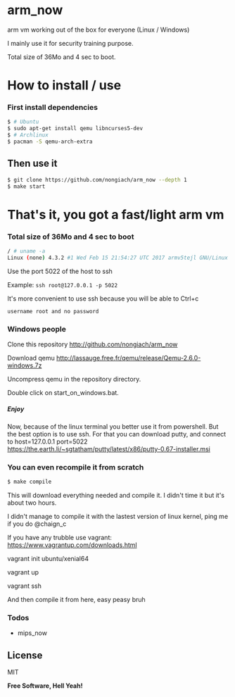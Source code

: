 # arm_now
arm vm working out of the box for everyone (Linux / Windows)

I mainly use it for security training purpose.

Total size of 36Mo and 4 sec to boot.

# How to install / use
### First install dependencies
```sh
$ # Ubuntu
$ sudo apt-get install qemu libncurses5-dev
$ # Archlinux
$ pacman -S qemu-arch-extra
```
## Then use it
```sh
$ git clone https://github.com/nongiach/arm_now --depth 1
$ make start
```
# That's it, you got a fast/light arm vm
### Total size of 36Mo and 4 sec to boot
```sh
/ # uname -a
Linux (none) 4.3.2 #1 Wed Feb 15 21:54:27 UTC 2017 armv5tejl GNU/Linux
```

Use the port 5022 of the host to ssh

Example: ```ssh root@127.0.0.1 -p 5022```

It's more convenient to use ssh because you will be able to Ctrl+c

```username root and no password```
### Windows people
Clone this repository http://github.com/nongiach/arm_now

Download qemu http://lassauge.free.fr/qemu/release/Qemu-2.6.0-windows.7z

Uncompress qemu in the repository directory.

Double click on start_on_windows.bat.
##### Enjoy
Now, because of the linux terminal you better use it from powershell.
But the best option is to use ssh.
For that you can download putty, and connect to host=127.0.0.1 port=5022 https://the.earth.li/~sgtatham/putty/latest/x86/putty-0.67-installer.msi

### You can even recompile it from scratch
```sh
$ make compile
```
This will download everything needed and compile it. I didn't time it but it's about two hours.

I didn't manage to compile it with the lastest version of linux kernel, ping me if you do @chaign_c

If you have any trubble use vagrant: https://www.vagrantup.com/downloads.html

vagrant init ubuntu/xenial64

vagrant up

vagrant ssh

And then compile it from here, easy peasy bruh

### Todos
 - mips_now

License
----

MIT

**Free Software, Hell Yeah!**
